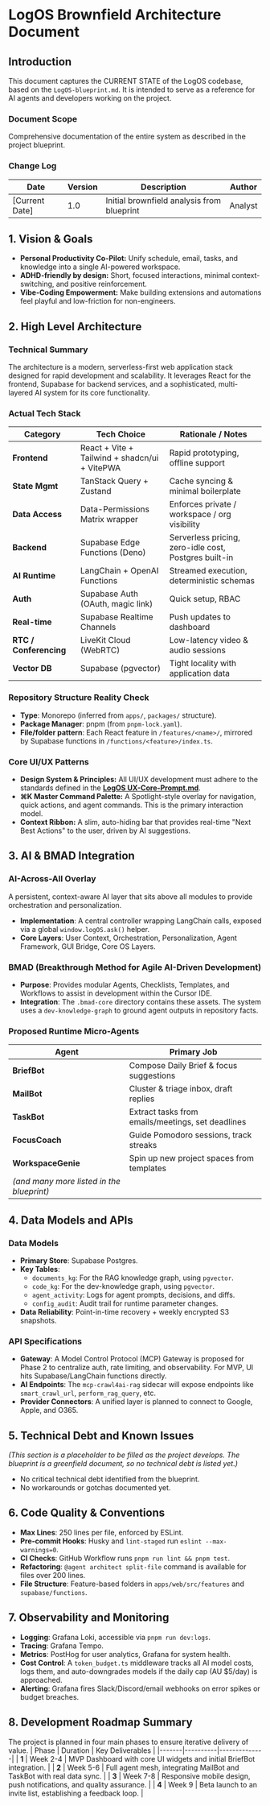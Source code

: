 # LogOS Brownfield Architecture Document

## Introduction
This document captures the CURRENT STATE of the LogOS codebase, based on the `LogOS-blueprint.md`. It is intended to serve as a reference for AI agents and developers working on the project.

### Document Scope
Comprehensive documentation of the entire system as described in the project blueprint.

### Change Log
| Date | Version | Description | Author |
|------|---------|-------------|--------|
| [Current Date] | 1.0 | Initial brownfield analysis from blueprint | Analyst |

## 1. Vision & Goals
- **Personal Productivity Co-Pilot:** Unify schedule, email, tasks, and knowledge into a single AI-powered workspace.
- **ADHD-friendly by design:** Short, focused interactions, minimal context-switching, and positive reinforcement.
- **Vibe-Coding Empowerment:** Make building extensions and automations feel playful and low-friction for non-engineers.

## 2. High Level Architecture

### Technical Summary
The architecture is a modern, serverless-first web application stack designed for rapid development and scalability. It leverages React for the frontend, Supabase for backend services, and a sophisticated, multi-layered AI system for its core functionality.

### Actual Tech Stack
| Category | Tech Choice | Rationale / Notes |
|----------|------------|-----------|
| **Frontend** | React + Vite + Tailwind + shadcn/ui + VitePWA | Rapid prototyping, offline support |
| **State Mgmt** | TanStack Query + Zustand | Cache syncing & minimal boilerplate |
| **Data Access** | Data-Permissions Matrix wrapper | Enforces private / workspace / org visibility |
| **Backend** | Supabase Edge Functions (Deno) | Serverless pricing, zero-idle cost, Postgres built-in |
| **AI Runtime** | LangChain + OpenAI Functions | Streamed execution, deterministic schemas |
| **Auth** | Supabase Auth (OAuth, magic link) | Quick setup, RBAC |
| **Real-time** | Supabase Realtime Channels | Push updates to dashboard |
| **RTC / Conferencing**| LiveKit Cloud (WebRTC) | Low-latency video & audio sessions |
| **Vector DB** | Supabase (pgvector) | Tight locality with application data |

### Repository Structure Reality Check
- **Type**: Monorepo (inferred from `apps/`, `packages/` structure).
- **Package Manager**: pnpm (from `pnpm-lock.yaml`).
- **File/folder pattern**: Each React feature in `/features/<name>/`, mirrored by Supabase functions in `/functions/<feature>/index.ts`.

### Core UI/UX Patterns
- **Design System & Principles:** All UI/UX development must adhere to the standards defined in the [**LogOS UX-Core-Prompt.md**](./UX-Core-Prompt.md).
- **⌘K Master Command Palette:** A Spotlight-style overlay for navigation, quick actions, and agent commands. This is the primary interaction model.
- **Context Ribbon:** A slim, auto-hiding bar that provides real-time "Next Best Actions" to the user, driven by AI suggestions.

## 3. AI & BMAD Integration

### AI-Across-All Overlay
A persistent, context-aware AI layer that sits above all modules to provide orchestration and personalization.
- **Implementation**: A central controller wrapping LangChain calls, exposed via a global `window.logOS.ask()` helper.
- **Core Layers**: User Context, Orchestration, Personalization, Agent Framework, GUI Bridge, Core OS Layers.

### BMAD (Breakthrough Method for Agile AI-Driven Development)
- **Purpose**: Provides modular Agents, Checklists, Templates, and Workflows to assist in development within the Cursor IDE.
- **Integration**: The `.bmad-core` directory contains these assets. The system uses a `dev-knowledge-graph` to ground agent outputs in repository facts.

### Proposed Runtime Micro-Agents
| Agent | Primary Job |
|-------|-------------|
| **BriefBot** | Compose Daily Brief & focus suggestions |
| **MailBot** | Cluster & triage inbox, draft replies |
| **TaskBot** | Extract tasks from emails/meetings, set deadlines |
| **FocusCoach**| Guide Pomodoro sessions, track streaks |
| **WorkspaceGenie**| Spin up new project spaces from templates |
| *(and many more listed in the blueprint)* | |

## 4. Data Models and APIs

### Data Models
- **Primary Store**: Supabase Postgres.
- **Key Tables**:
  - `documents_kg`: For the RAG knowledge graph, using `pgvector`.
  - `code_kg`: For the dev-knowledge graph, using `pgvector`.
  - `agent_activity`: Logs for agent prompts, decisions, and diffs.
  - `config_audit`: Audit trail for runtime parameter changes.
- **Data Reliability**: Point-in-time recovery + weekly encrypted S3 snapshots.

### API Specifications
- **Gateway**: A Model Control Protocol (MCP) Gateway is proposed for Phase 2 to centralize auth, rate limiting, and observability. For MVP, UI hits Supabase/LangChain functions directly.
- **AI Endpoints**: The `mcp-crawl4ai-rag` sidecar will expose endpoints like `smart_crawl_url`, `perform_rag_query`, etc.
- **Provider Connectors**: A unified layer is planned to connect to Google, Apple, and O365.

## 5. Technical Debt and Known Issues
*(This section is a placeholder to be filled as the project develops. The blueprint is a greenfield document, so no technical debt is listed yet.)*

- No critical technical debt identified from the blueprint.
- No workarounds or gotchas documented yet.

## 6. Code Quality & Conventions
- **Max Lines**: 250 lines per file, enforced by ESLint.
- **Pre-commit Hooks**: Husky and `lint-staged` run `eslint --max-warnings=0`.
- **CI Checks**: GitHub Workflow runs `pnpm run lint && pnpm test`.
- **Refactoring**: `@agent architect split-file` command is available for files over 200 lines.
- **File Structure**: Feature-based folders in `apps/web/src/features` and `supabase/functions`.

## 7. Observability and Monitoring
- **Logging**: Grafana Loki, accessible via `pnpm run dev:logs`.
- **Tracing**: Grafana Tempo.
- **Metrics**: PostHog for user analytics, Grafana for system health.
- **Cost Control**: A `token_budget.ts` middleware tracks all AI model costs, logs them, and auto-downgrades models if the daily cap (AU $5/day) is approached.
- **Alerting**: Grafana fires Slack/Discord/email webhooks on error spikes or budget breaches.

## 8. Development Roadmap Summary
The project is planned in four main phases to ensure iterative delivery of value.
| Phase | Duration | Key Deliverables |
|-------|----------|--------------|
| **1** | Week 2-4 | MVP Dashboard with core UI widgets and initial BriefBot integration. |
| **2** | Week 5-6 | Full agent mesh, integrating MailBot and TaskBot with real data sync. |
| **3** | Week 7-8 | Responsive mobile design, push notifications, and quality assurance. |
| **4** | Week 9   | Beta launch to an invite list, establishing a feedback loop. | 